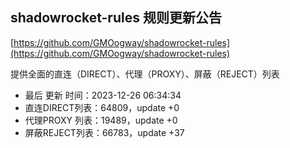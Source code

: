 ## shadowrocket-rules 规则更新公告

[https://github.com/GMOogway/shadowrocket-rules](https://github.com/GMOogway/shadowrocket-rules)

提供全面的直连（DIRECT）、代理（PROXY）、屏蔽（REJECT）列表
- 最后 更新 时间：2023-12-26 06:34:34
- 直连DIRECT列表：64809，update +0
- 代理PROXY 列表：19489，update +0
- 屏蔽REJECT列表：66783，update +37